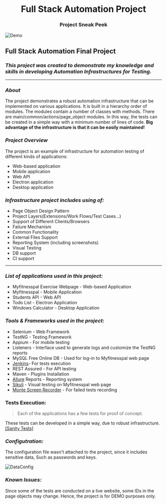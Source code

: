 <h1 align="center">Full Stack Automation Project </h1>
<h3 align="center">Project Sneak Peek</h3>



![Demo](https://github.com/VitalyDukshtein/Full-Stack-Automation-Project/blob/master/Demo.gif)

## **Full Stack Automation Final Project**

### **_This project was created to demonstrate my knowledge and skills in developing Automation Infrastructures for Testing._**
***
### _About_
The project demonstrates a robust automation infrastructure that can be implemented on various applications. 
It is built in a hierarchy order of modules. The modules contain a number of classes with methods.
There are main/common/actions/page_object modules.
In this way, the tests can be created in a simple way with a minimum number of lines of code.
**Big advantage of the infrastructure is that it can be easily maintained!**

### _Project Overview_

The project is an example of infrastructure for automation testing of different kinds of applications:
* Web-based application
* Mobile application
* Web API
* Electron application
* Desktop application

### **_Infrastructure project includes using of:_**
* Page Object Design Pattern
* Project Layers(Extensions/Work Flows/Test Cases...)
* Support of Different Clients/Browsers
* Failure Mechanism
* Common Functionality
* External Files Support
* Reporting System (including screenshots)
* Visual Testing
* DB support
* CI support  

***

### _List of applications used in this project:_
* Myfitnesspal Exercise Webpage - Web-based Application
* Myfitnesspal - Mobile Application
* Students API - Web API
* Todo List - Electron Application
* Windows Calculator - Desktop Application

### _Tools & Frameworks used in the project:_
* Selenium - Web Framework
* TestNG - Testing Framework
* Appium - For mobile testing
* Listeners - Interface used to generate logs and customize the TestNG reports
* MySQL Free Online DB - Used for log-in to Myfitnesspal web page
* [Jenkins](https://www.jenkins.io/)- For tests execution
* REST Assured - For API testing
* Maven - Plugins Installation
* [Allure](http://allure.qatools.ru/) Reports - Reporting system
* [Sikuli](http://www.sikulix.com/) - Visual testing on Myfitnesspal web page
* [Monte Screen Recorder](https://github.com/sbtqa/monte-media/blob/master/src/main/ru/sbtqa/monte/screenrecorder/ScreenRecorder.java) - For failed tests recording

### Tests Execution:
> Each of the applications has a few tests for proof of concept.
> 
These tests can be developed in a simple way, due to robust infrastructure.
[[Sanity Tests]](https://github.com/VitalyDukshtein/Full-Stack-Automation-Project/tree/master/src/test/java/sanity)

### _Configutration:_
The configuration file wasn't attached to the project, since it includes sensitive data, Such as passwords and keys. 

![DataConfig](https://github.com/VitalyDukshtein/Full-Stack-Automation-Project/blob/master/Dataconfig_file.png)

### _Known Issues:_
Since some of the tests are conducted on a live website, some IDs in the page objects may change.
Hence, the project is for DEMO purposes only.
